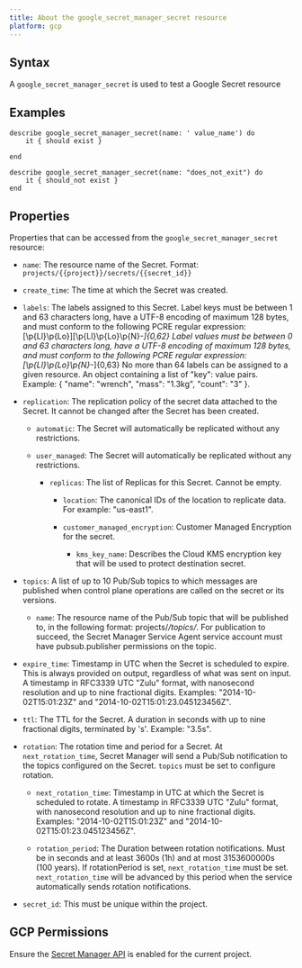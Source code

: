 ```yaml
---
title: About the google_secret_manager_secret resource
platform: gcp
---
```


## Syntax
A `google_secret_manager_secret` is used to test a Google Secret resource

## Examples
```
describe google_secret_manager_secret(name: ' value_name') do
	it { should exist }

end

describe google_secret_manager_secret(name: "does_not_exit") do
	it { should_not exist }
end

```

## Properties
Properties that can be accessed from the `google_secret_manager_secret` resource:


  * `name`: The resource name of the Secret. Format: `projects/{{project}}/secrets/{{secret_id}}`

  * `create_time`: The time at which the Secret was created.

  * `labels`: The labels assigned to this Secret.  Label keys must be between 1 and 63 characters long, have a UTF-8 encoding of maximum 128 bytes, and must conform to the following PCRE regular expression: [\p{Ll}\p{Lo}][\p{Ll}\p{Lo}\p{N}_-]{0,62}  Label values must be between 0 and 63 characters long, have a UTF-8 encoding of maximum 128 bytes, and must conform to the following PCRE regular expression: [\p{Ll}\p{Lo}\p{N}_-]{0,63}  No more than 64 labels can be assigned to a given resource.  An object containing a list of "key": value pairs. Example: { "name": "wrench", "mass": "1.3kg", "count": "3" }.

  * `replication`: The replication policy of the secret data attached to the Secret. It cannot be changed after the Secret has been created.

    * `automatic`: The Secret will automatically be replicated without any restrictions.

    * `user_managed`: The Secret will automatically be replicated without any restrictions.

      * `replicas`: The list of Replicas for this Secret. Cannot be empty.

        * `location`: The canonical IDs of the location to replicate data. For example: "us-east1".

        * `customer_managed_encryption`: Customer Managed Encryption for the secret.

          * `kms_key_name`: Describes the Cloud KMS encryption key that will be used to protect destination secret.

  * `topics`: A list of up to 10 Pub/Sub topics to which messages are published when control plane operations are called on the secret or its versions.

    * `name`: The resource name of the Pub/Sub topic that will be published to, in the following format: projects/*/topics/*. For publication to succeed, the Secret Manager Service Agent service account must have pubsub.publisher permissions on the topic.

  * `expire_time`: Timestamp in UTC when the Secret is scheduled to expire. This is always provided on output, regardless of what was sent on input. A timestamp in RFC3339 UTC "Zulu" format, with nanosecond resolution and up to nine fractional digits. Examples: "2014-10-02T15:01:23Z" and "2014-10-02T15:01:23.045123456Z".

  * `ttl`: The TTL for the Secret. A duration in seconds with up to nine fractional digits, terminated by 's'. Example: "3.5s".

  * `rotation`: The rotation time and period for a Secret. At `next_rotation_time`, Secret Manager will send a Pub/Sub notification to the topics configured on the Secret. `topics` must be set to configure rotation.

    * `next_rotation_time`: Timestamp in UTC at which the Secret is scheduled to rotate. A timestamp in RFC3339 UTC "Zulu" format, with nanosecond resolution and up to nine fractional digits. Examples: "2014-10-02T15:01:23Z" and "2014-10-02T15:01:23.045123456Z".

    * `rotation_period`: The Duration between rotation notifications. Must be in seconds and at least 3600s (1h) and at most 3153600000s (100 years). If rotationPeriod is set, `next_rotation_time` must be set. `next_rotation_time` will be advanced by this period when the service automatically sends rotation notifications.

  * `secret_id`: This must be unique within the project.


## GCP Permissions

Ensure the [Secret Manager API](https://console.cloud.google.com/apis/library/secretmanager.googleapis.com/) is enabled for the current project.
